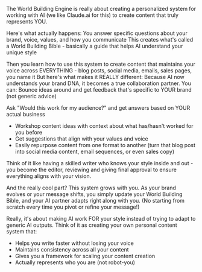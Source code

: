 The World Building Engine is really about creating a personalized system for working with AI (we like Claude.ai for this) to create content that truly represents YOU. 

Here's what actually happens: You answer specific questions about your brand, voice, values, and how you communicate This creates what's called a World Building Bible - basically a guide that helps AI understand your unique style 

Then you learn how to use this system to create content that maintains your voice across EVERYTHING - blog posts, social media, emails, sales pages, you name it But here's what makes it REALLY different: Because AI now understands your brand DNA, it becomes a true collaboration partner. You can: Bounce ideas around and get feedback that's specific to YOUR brand (not generic advice) 

Ask "Would this work for my audience?" and get answers based on YOUR actual business 

- Workshop content ideas with context about what has/hasn't worked for you before 
- Get suggestions that align with your values and voice 
- Easily repurpose content from one format to another (turn that blog post into social media content, email sequences, or even sales copy)
    
Think of it like having a skilled writer who knows your style inside and out - you become the editor, reviewing and giving final approval to ensure everything aligns with your vision. 

And the really cool part? This system grows with you. As your brand evolves or your message shifts, you simply update your World Building Bible, and your AI partner adapts right along with you. (No starting from scratch every time you pivot or refine your message!) 

Really, it's about making AI work FOR your style instead of trying to adapt to generic AI outputs. Think of it as creating your own personal content system that: 

- Helps you write faster without losing your voice 
- Maintains consistency across all your content 
- Gives you a framework for scaling your content creation 
- Actually represents who you are (not robot-you)